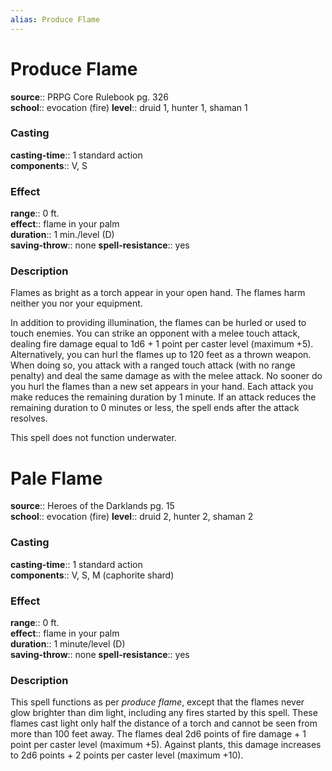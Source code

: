 ```yaml
---
alias: Produce Flame
---
```


# Produce Flame 

**source**:: PRPG Core Rulebook pg. 326  
**school**:: evocation (fire)
**level**:: druid 1, hunter 1, shaman 1

### Casting 

**casting-time**:: 1 standard action  
**components**:: V, S

### Effect 

**range**:: 0 ft.  
**effect**:: flame in your palm  
**duration**:: 1 min./level (D)  
**saving-throw**:: none
**spell-resistance**:: yes

### Description 

Flames as bright as a torch appear in your open hand. The flames harm neither you nor your equipment.  
  
In addition to providing illumination, the flames can be hurled or used to touch enemies. You can strike an opponent with a melee touch attack, dealing fire damage equal to 1d6 + 1 point per caster level (maximum +5). Alternatively, you can hurl the flames up to 120 feet as a thrown weapon. When doing so, you attack with a ranged touch attack (with no range penalty) and deal the same damage as with the melee attack. No sooner do you hurl the flames than a new set appears in your hand. Each attack you make reduces the remaining duration by 1 minute. If an attack reduces the remaining duration to 0 minutes or less, the spell ends after the attack resolves.  
  
This spell does not function underwater.

# Pale Flame 

**source**:: Heroes of the Darklands pg. 15  
**school**:: evocation (fire)
**level**:: druid 2, hunter 2, shaman 2

### Casting 

**casting-time**:: 1 standard action  
**components**:: V, S, M (caphorite shard)

### Effect 

**range**:: 0 ft.  
**effect**:: flame in your palm  
**duration**:: 1 minute/level (D)  
**saving-throw**:: none
**spell-resistance**:: yes

### Description 

This spell functions as per *produce flame*, except that the flames never glow brighter than dim light, including any fires started by this spell. These flames cast light only half the distance of a torch and cannot be seen from more than 100 feet away. The flames deal 2d6 points of fire damage + 1 point per caster level (maximum +5). Against plants, this damage increases to 2d6 points + 2 points per caster level (maximum +10).
